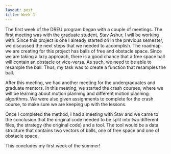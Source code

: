 ```yaml
---
layout: post
title: Week 1
---
```

The first week of the DREU program began with a couple of meetings. The first meeting was with the graduate student, Stav Ashur, I will be working with. Since this project is one I already started on in the previous semester, we discussed the next steps that we needed to accomplish. The roadmap we are creating for this project has balls of free and obstacle space. Since we are taking a lazy approach, there is a good chance that a free space ball will contain an obstacle or vice-versa. As such, we need to be able to resample the ball. Thus, my task was to create a function that resamples the ball.

After this meeting, we had another meeting for the undergraduates and graduate mentors. In this meeting, we started the crash courses, where we will be learning about motion planning and different motion planning algorithms. We were also given assignments to complete for the crash course, to make sure we are keeping up with the lessons. 

Once I completed the method, I had a meeting with Stav and we came to the conclusion that the original code needed to be split into two different files, the strategy (the original code) and a tool. The tool would be a data structure that contains two vectors of balls, one of free space and one of obstacle space.

This concludes my first week of the summer! 
